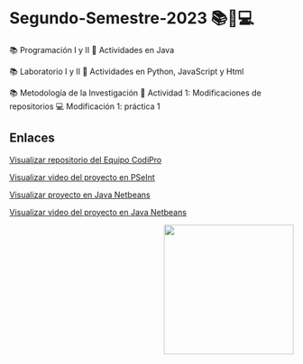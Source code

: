 # Segundo-Semestre-2023 📚📝💻

📚 Programación I y II
📝 Actividades en Java

📚 Laboratorio I y II
📝 Actividades en Python, JavaScript y Html

📚 Metodología de la Investigación
📝 Actividad 1: Modificaciones de repositorios
💻 Modificación 1: práctica 1

## Enlaces

[Visualizar repositorio del Equipo CodiPro](https://github.com/CodeStrong2023/SegundoSemestreCodiPro)

[Visualizar video del proyecto en PSeInt](https://www.youtube.com/watch?v=jWhF1lcBhNo)

[Visualizar proyecto en Java Netbeans](https://github.com/CodeStrong2023/HolaMundoAnimal/tree/ed7eced3336eee51634940fafb283bfa7c2b4c0c)

[Visualizar video del proyecto en Java Netbeans](https://drive.google.com/file/d/1YZ7ICeN_1UznWKbXkmGsZL2ynZ-muR4e/view?usp=sharing)

<img align='right' src="https://media.giphy.com/media/v1.Y2lkPTc5MGI3NjExMnR5enEyd2F6bGZ6ZXY5YW4ydHl0eTRueDczMTh6ZXc2bGV5MjNpeCZlcD12MV9pbnRlcm5hbF9naWZfYnlfaWQmY3Q9cw/aIJDrOomj81MQZz2uO/giphy-downsized.gif" width="230">
